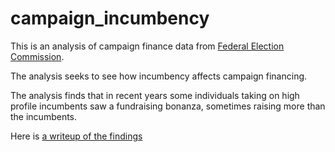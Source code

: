 # campaign_incumbency
This is an analysis of campaign finance data from [Federal Election Commission](https://www.fec.gov/). 

The analysis seeks to see how incumbency affects campaign financing. 

The analysis finds that in recent years some individuals taking on high profile incumbents saw a fundraising bonanza, sometimes raising more than the incumbents.

Here is [a writeup of the findings](https://docs.google.com/document/d/1fMT7m_AI-ITk-yQsFKJNu_vfADDJ3uNeAAZ6Svv1ecc/edit?usp=sharing)

